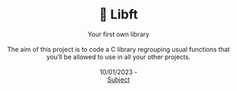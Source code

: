 # <h1 align="center"> :black_square_button: Libft</h1>
<p align="center">
Your first own library<br />
<br>
The aim of this project is to code a C library regrouping usual functions that you’ll be allowed to use in all your other projects.<br>
 <br>
10/01/2023 - <br />
<a href="es.subject.libft.pdf">Subject</a>
</p>
